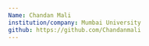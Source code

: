 ```yaml
---
Name: Chandan Mali
institution/company: Mumbai University
github: https://github.com/Chandanmali
---
```

